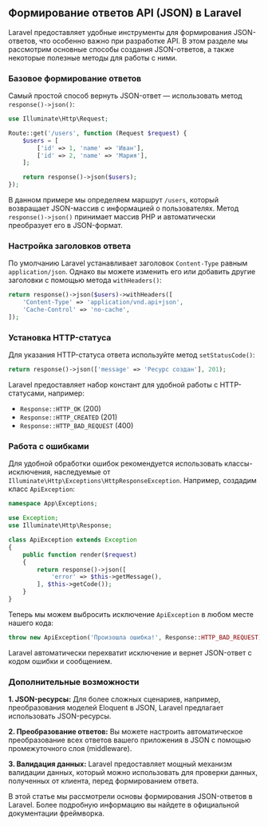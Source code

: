 ## Формирование ответов API (JSON) в Laravel

Laravel предоставляет удобные инструменты для формирования JSON-ответов, что особенно важно при разработке API. В этом разделе мы рассмотрим основные способы создания JSON-ответов, а также некоторые полезные методы для работы с ними.

### Базовое формирование ответов

Самый простой способ вернуть JSON-ответ — использовать метод `response()->json()`:

```php
use Illuminate\Http\Request;

Route::get('/users', function (Request $request) {
    $users = [
        ['id' => 1, 'name' => 'Иван'],
        ['id' => 2, 'name' => 'Мария'],
    ];

    return response()->json($users);
});
```

В данном примере мы определяем маршрут `/users`, который возвращает JSON-массив с информацией о пользователях. Метод `response()->json()` принимает массив PHP и автоматически преобразует его в JSON-формат.

### Настройка заголовков ответа

По умолчанию Laravel устанавливает заголовок `Content-Type` равным `application/json`. Однако вы можете изменить его или добавить другие заголовки с помощью метода `withHeaders()`:

```php
return response()->json($users)->withHeaders([
    'Content-Type' => 'application/vnd.api+json',
    'Cache-Control' => 'no-cache',
]);
```

### Установка HTTP-статуса

Для указания HTTP-статуса ответа используйте метод `setStatusCode()`:

```php
return response()->json(['message' => 'Ресурс создан'], 201);
```

Laravel предоставляет набор констант для удобной работы с HTTP-статусами, например:

- `Response::HTTP_OK` (200)
- `Response::HTTP_CREATED` (201)
- `Response::HTTP_BAD_REQUEST` (400)

### Работа с ошибками

Для удобной обработки ошибок рекомендуется использовать классы-исключения, наследуемые от `Illuminate\Http\Exceptions\HttpResponseException`. Например, создадим класс `ApiException`:

```php
namespace App\Exceptions;

use Exception;
use Illuminate\Http\Response;

class ApiException extends Exception
{
    public function render($request)
    {
        return response()->json([
            'error' => $this->getMessage(),
        ], $this->getCode());
    }
}
```

Теперь мы можем выбросить исключение `ApiException` в любом месте нашего кода:

```php
throw new ApiException('Произошла ошибка!', Response::HTTP_BAD_REQUEST);
```

Laravel автоматически перехватит исключение и вернет JSON-ответ с кодом ошибки и сообщением.

### Дополнительные возможности

**1. JSON-ресурсы:** Для более сложных сценариев, например, преобразования моделей Eloquent в JSON, Laravel предлагает использовать JSON-ресурсы.

**2. Преобразование ответов:** Вы можете настроить автоматическое преобразование всех ответов вашего приложения в JSON с помощью промежуточного слоя (middleware).

**3. Валидация данных:** Laravel предоставляет мощный механизм валидации данных, который можно использовать для проверки данных, полученных от клиента, перед формированием ответа.


В этой статье мы рассмотрели основы формирования JSON-ответов в Laravel. Более подробную информацию вы найдете в официальной документации фреймворка.
